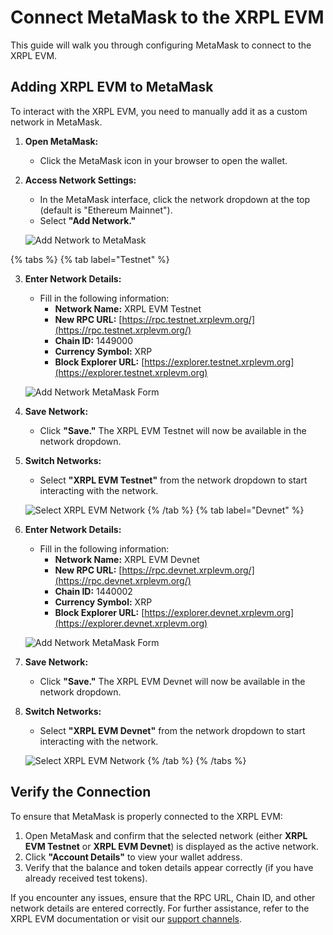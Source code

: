 # Connect MetaMask to the XRPL EVM

This guide will walk you through configuring MetaMask to connect to the XRPL EVM.

## Adding XRPL EVM to MetaMask

To interact with the XRPL EVM, you need to manually add it as a custom network in MetaMask.

1. **Open MetaMask:**

   - Click the MetaMask icon in your browser to open the wallet.

2. **Access Network Settings:**

   - In the MetaMask interface, click the network dropdown at the top (default is "Ethereum Mainnet").
   - Select **"Add Network."**

   ![Add Network to MetaMask](../images/addNetwork.png)

{% tabs %}
{% tab label="Testnet" %}

3. **Enter Network Details:**

   - Fill in the following information:
     - **Network Name:** XRPL EVM Testnet
     - **New RPC URL:** [https://rpc.testnet.xrplevm.org/](https://rpc.testnet.xrplevm.org/)
     - **Chain ID:** 1449000
     - **Currency Symbol:** XRP
     - **Block Explorer URL:** [https://explorer.testnet.xrplevm.org](https://explorer.testnet.xrplevm.org)

   ![Add Network MetaMask Form](../images/addXRPLEVMTestnetToMetaMask.png)

4. **Save Network:**

   - Click **"Save."** The XRPL EVM Testnet will now be available in the network dropdown.

5. **Switch Networks:**

   - Select **"XRPL EVM Testnet"** from the network dropdown to start interacting with the network.

   ![Select XRPL EVM Network](../images/addedXRPLEVMTestnetToMetaMask.png)
{% /tab %}
{% tab label="Devnet" %}

3. **Enter Network Details:**

   - Fill in the following information:
     - **Network Name:** XRPL EVM Devnet
     - **New RPC URL:** [https://rpc.devnet.xrplevm.org/](https://rpc.devnet.xrplevm.org/)
     - **Chain ID:** 1440002
     - **Currency Symbol:** XRP
     - **Block Explorer URL:** [https://explorer.devnet.xrplevm.org](https://explorer.devnet.xrplevm.org)

   ![Add Network MetaMask Form](../images/addXRPLEVMDevnetToMetaMask.png)

4. **Save Network:**

   - Click **"Save."** The XRPL EVM Devnet will now be available in the network dropdown.

5. **Switch Networks:**

   - Select **"XRPL EVM Devnet"** from the network dropdown to start interacting with the network.

   ![Select XRPL EVM Network](../images/addedXRPLEVMDevnetToMetaMask.png)
{% /tab %}
{% /tabs %}

## Verify the Connection

To ensure that MetaMask is properly connected to the XRPL EVM:

1. Open MetaMask and confirm that the selected network (either **XRPL EVM Testnet** or **XRPL EVM Devnet**) is displayed as the active network.
2. Click **"Account Details"** to view your wallet address.
3. Verify that the balance and token details appear correctly (if you have already received test tokens).

If you encounter any issues, ensure that the RPC URL, Chain ID, and other network details are entered correctly. For further assistance, refer to the XRPL EVM documentation or visit our [support channels](https://discord.gg/xrplevm).
